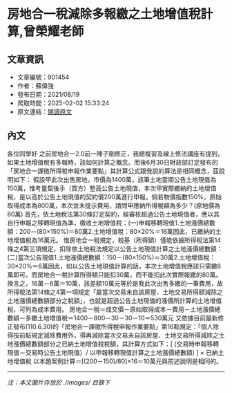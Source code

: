 # 房地合一稅減除多報繳之土地增值稅計算,曾榮耀老師

## 文章資訊
- 文章編號：901454
- 作者：蘇偉強
- 發布日期：2021/08/19
- 爬取時間：2025-02-02 15:33:24
- 原文連結：[閱讀原文](https://real-estate.get.com.tw/Columns/detail.aspx?no=901454)

## 內文
各位同學好
之前房地合一2.0前一陣子剛修正，我總複習及線上修法講座有提到，如果土地增值稅有多報時，該如何計算之概念。而後6月30日財政部訂定發布的「房地合一課徵所得稅申報作業要點」其計算公式跟我說的算法是相同概念，茲說明如下：
假設甲此次出售房地，市價為1400萬，該筆土地當期公告土地現值為150萬，惟考量幫後手（買方）墊高公告土地現值，本次甲實際繳納的土地增值稅，是以高於公告土地現值的契約價200萬進行申報。倘若物價指數150%，原始取得成本為800萬，本次並未提示費用，請問甲應納所得稅額為多少？(原地價為80萬)
首先，依土地稅法第30條訂定契約，經審核超過公告土地現值者，應以其自行申報之移轉現值為準，徵收土地增值稅：(一)申報移轉現值1.土地漲價總數額：200－(80×150%)＝80萬2.土地增值稅：80×20%＝16萬因此，已繳納的土地增值稅為16萬元。
惟房地合一稅規定，稅基（所得額）僅能依據所得稅法第14條之4第三項規定，扣除依土地稅法規定以公告土地現值計算之土地漲價總數額：(二)當次公告現值1.土地漲價總數額：150－(80×150%)＝30萬2.土地增值稅：30×20%＝6萬因此，如以公告土地現值計算的話，本次土地增值稅應該只需繳6萬即可。而房地合一稅計算所得額只能扣30萬，而不能扣此次實際報繳的80萬。
換言之，16萬－6萬＝10萬，該差額10萬元等於是我此次出售多繳的一筆費用，故所得稅法第14條之4第一項規定「屬當次交易未自該房屋、土地交易所得額減除之土地漲價總數額部分之稅額」，也就是超過公告土地現值的漲價所計算的土地增值稅，可列為成本費用。
房地合一稅＝成交價－原始取得成本－費用－土地漲價總數額－多繳土地增值稅＝1400－800－30－30－10＝530萬元
又依據目前最新修正發布(110.6.30)的「房地合一課徵所得稅申報作業要點」第16點規定：「個人除得按前點規定減除費用外，得再減除當次交易未自該房屋、土地交易所得減除之土地漲價總數額部分之已納土地增值稅稅額，其計算方式如下：[ (交易時申報移轉現值－交易時公告土地現值）/ 以申報移轉現值計算之土地漲價總數額) ] × 已納土地增值稅
以本題案例計算＝[(200－150)/80]×16＝10萬元與前述說明是相同的。

---
*注：本文圖片存放於 ./images/ 目錄下*
